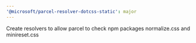 ```yaml
---
'@microsoft/parcel-resolver-dotcss-static': major
---
```


Create resolvers to allow parcel to check npm packages normalize.css and minireset.css
